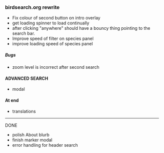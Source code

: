 ### birdsearch.org rewrite

- Fix colour of second button on intro overlay
- get loading spinner to load continually
- after clicking "anywhere" should have a bouncy thing pointing to the search bar.
- Improve speed of filter on species panel
- improve loading speed of species panel

##### Bugs
- zoom level is incorrect after second search

#### ADVANCED SEARCH
- modal

#### At end
- translations

---------------------------

DONE
- polish About blurb
- finish marker modal
- error handling for header search
